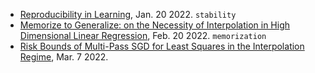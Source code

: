 - [Reproducibility in Learning](https://arxiv.org/pdf/2201.08430.pdf), Jan. 20 2022. `stability`
- [Memorize to Generalize: on the Necessity of Interpolation in High Dimensional Linear Regression](https://arxiv.org/pdf/2202.09889.pdf), Feb. 20 2022. `memorization`
- [Risk Bounds of Multi-Pass SGD for Least Squares in the Interpolation Regime](https://arxiv.org/pdf/2203.03159.pdf), Mar. 7 2022.
